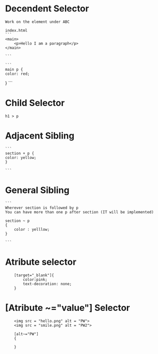 # Decendent Selector
    Work on the element under ABC

    index.html
    ```
    <main>
        <p>Hello I am a paragraph</p>
    </main>

    ```

    ```
    main p {
    color: red;
}
    ```

# Child Selector 
    h1 > p

# Adjacent Sibling 
    ```
    section + p {
    color: yellow;
    }

    ```

# General Sibling 
    ```
    Wherever section is followed by p 
    You can have more than one p after section (IT will be implemented)

    section ~ p 
    {
        color : yelllow;
    }

    ```

# Atribute selector 
```
    [target="_blank"]{
        color:pink;
        text-decoration: none;
    }

```

# [Atribute ~="value"] Selector


```
    <img src = "hello.png" alt = "PW">
    <img src = "smile.png" alt = "PW2"> 

```

```
    [alt~="PW"]
    {

    }

```
